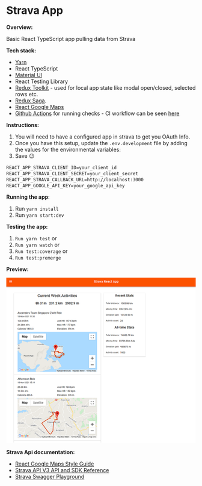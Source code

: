 # Strava App

**Overview:**

Basic React TypeScript app pulling data from Strava

**Tech stack:**
- [Yarn](https://yarnpkg.com/)
- React TypeScript
- [Material UI](https://mui.com/getting-started/installation/)
- React Testing Library
- [Redux Toolkit](https://redux-toolkit.js.org/) - used for local app state like modal open/closed, selected rows etc.
- [Redux Saga](https://redux-saga.js.org/).
- [React Google Maps](https://tomchentw.github.io/react-google-maps/#installation)
- [Github Actions](https://github.com/features/actions) for running checks - CI workflow can be seen [here](https://github.com/loanburger/products-redux-saga/blob/main/.github/workflows/build_test_react.yml)

**Instructions:**

1. You will need to have a configured app in strava to get you OAuth Info.
2. Once you have this setup, update the `.env.development` file by adding the values for the environmental variables:
5. Save :wink:
```
REACT_APP_STRAVA_CLIENT_ID=your_client_id
REACT_APP_STRAVA_CLIENT_SECRET=your_client_secret
REACT_APP_STRAVA_CALLBACK_URL=http://localhost:3000
REACT_APP_GOOGLE_API_KEY=your_google_api_key
```

**Running the app**:
1. Run `yarn install`
2. Run `yarn start:dev`

**Testing the app:**
1. `Run yarn test` or
2. `Run yarn watch` or
3. `Run test:coverage` or
4. `Run test:premerge`

**Preview:**

![](./Screenshot.png)

**Strava Api documentation:**
- [React Google Maps Style Guide](https://tomchentw.github.io/react-google-maps/)
- [Strava API V3 API and SDK Reference](https://developers.strava.com/docs/reference)
- [Strava Swagger Playground](https://developers.strava.com/playground/#/)



